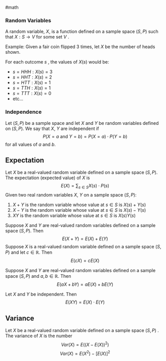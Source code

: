 #math 

### Random Variables

A random variable, $X$, is a function defined on a sample space $(S,P)$ such that $X : S\rightarrow V$ for some set $V$ .

Example: Given a fair coin flipped 3 times, let $X$ be the number of heads shown. 

For each outcome $s$ , the values of $X(s)$ would be: 
- $s = HHH : X(s) =3$
- $s = HHT : X(s) =2$
- $s = HTT : X(s) =1$
- $s = TTH : X(s) =1$
- $s = TTT : X(s) =0$
- etc...


### Independence

Let $(S,P)$ be a sample space and let $X$ and $Y$ be random variables defined on $(S,P)$. We say that $X$, $Y$ are independent if $$P(X=a \text{ and } Y=b) =P(X=a)\cdot P(Y=b)$$ for all values of $a$ and $b$.


## Expectation

Let $X$ be a real-valued random variable defined on a sample space $(S,P$). The expectation (expected value) of $X$ is $$E(X) = \sum_{s \in S} X(s) \cdot P(s)$$
Given two real random variables $X$, $Y$ on a sample space $(S,P)$:

1. $X+Y$ is the random variable whose value at $s \in S$ is $X(s) + Y(s)$
2. $X-Y$ is the random variable whose value at $s \in S$ is $X(s) - Y(s)$
3. $XY$ is the random variable whose value at $s \in S$ is $X(s)Y(s)$


Suppose $X$ and $Y$ are real-valued random variables defined on a sample space $(S,P)$. Then $$E(X+Y) = E(X) + E(Y)$$
Suppose $X$ is a real-valued random variable defined on a sample space $(S,P)$ and let $c \in \mathbb{R}$.  Then $$E(cX) = cE(X)$$


Suppose $X$ and $Y$ are real-valued random variables defined on a sample space $(S,P)$ and $a,b \in \mathbb{R}$. Then $$E(aX+bY) = aE(X) + bE(Y)$$

Let $X$ and $Y$ be independent. Then $$E(XY) = E(X) \cdot E(Y)$$


## Variance

Let $X$ be a real-valued random variable defined on a sample space $(S,P)$ . The variance of $X$ is the number $$Var(X) = E((X- E(X))^2)$$ $$Var(X) = E(X^2) -[E(X)]^2$$